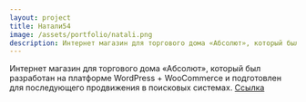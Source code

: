 ```yaml
---
layout: project
title: Натали54
image: /assets/portfolio/natali.png
description: Интернет магазин для торгового дома «Абсолют», который был разработан на платформе WordPress
---
```


Интернет магазин для торгового дома «Абсолют», который был разработан на платформе WordPress + WooCommerce и подготовлен для последующего продвижения в поисковых системах.
[Ссылка](https://natali54.ru/)
